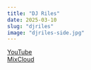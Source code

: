 ```yaml
---
title: "DJ Riles"
date: 2025-03-10
slug: "djriles"
image: "djriles-side.jpg"
---
```


[YouTube](https://www.youtube.com/@rilesdj)<br>
[MixCloud](https://www.mixcloud.com/rilesdj)
